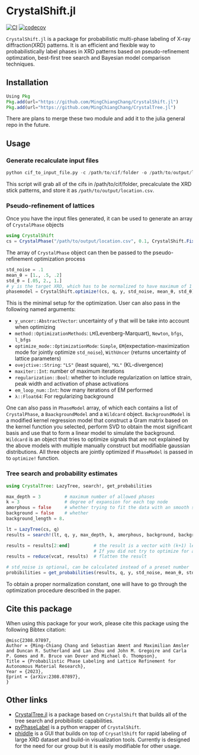 # CrystalShift.jl
[![CI](https://github.com/MingChiangChang/CrystalShift.jl/actions/workflows/CI.yml/badge.svg)](https://github.com/MingChiangChang/CrystalShift.jl/actions/workflows/CI.yml)
[![codecov](https://codecov.io/gh/MingChiangChang/CrystalShift.jl/branch/main/graph/badge.svg?token=3A8XI43H0C)](https://codecov.io/gh/MingChiangChang/CrystalShift.jl)

`CrystalShift.jl` is a package for probabilistic multi-phase labeling of X-ray diffraction(XRD) patterns. It is an efficient and flexible way to probabilistically label phases in XRD patterns based on pseudo-refinement optimzation, best-first tree search and Bayesian model comparison techniques.

## Installation
```julia
Using Pkg
Pkg.add(url="https://github.com/MingChiangChang/CrystalShift.jl")
Pkg.add(url="https://github.com/MingChiangChang/CrystalTree.jl")
```
There are plans to merge these two module and add it to the julia general repo in the future.

## Usage
### Generate recalculate input files
```julia
python cif_to_input_file.py -c /path/to/cif/folder -o /path/to/output/location -qmin 10.0 -qmax 80.0 -w 1.5406
```
This script will grab all of the cifs in /path/to/cif/folder, precalculate the XRD stick patterns, and store it as `/path/to/output/location.csv`. 

### Pseudo-refinement of lattices
Once you have the input files generated, it can be used to generate an array of `CrystalPhase` objects
```julia
using CrystalShift
cs = CrystalPhase("/path/to/output/location.csv", 0.1, CrystalShift.FixedPseudoVoigt(0.5))
```
The array of `CrystalPhase` object can then be passed to the pseudo-refinement optimization process
```julia
std_noise = .1
mean_θ = [1., .5, .2]
std_θ = [.05, 2., 1.]
# y is the target XRD, which has to be normalized to have maximum of 1
phasemodel = CrystalShift.optimize!(cs, q, y, std_noise, mean_θ, std_θ) 
```
This is the minimal setup for the optimization. User can also pass in the following named arguments:
* `y_uncer::AbstractVector`: uncertainty of y that will be take into account when optimizing
* `method::OptimizationMethods`: `LM`(Levenberg-Marquart), `Newton`, `bfgs`, `l_bfgs`
* `optimize_mode::OptimizationMode`: `Simple`, `EM`(expectation-maximization mode for jointly optimize `std_noise`), `WithUncer` (returns uncertainty of lattice parameters)
* `ovejctive::String`: `"LS"` (least square), `"KL"` (KL-divergence)
* `maxiter::Int`: number of maximum iterations
* `regularization::Bool`: whether to include regularization on lattice strain, peak width and activation of phase activations
* `em_loop_num::Int`: how many iterations of EM performed
* `λ::Float64`: For regularizing background

One can also pass in `PhaseModel` array, of which each contains a list of `CrystalPhase`, a `BaackgroundModel` and a `Wildcard` object.
`BackgroundModel` is a modified kernel regression model that construct a Gram matrix based on the kernel function you selected, perform SVD to obtain the most significant basis and use that to form a linear model to simulate the background.
`Wildcard` is an object that tries to optimize signals that are not explained by the above models with multiple manually construct but modifiable gaussian distributions.
All three objects are jointly optimized if `PhaseModel` is passed in to `optimize!` function.

### Tree search and probability estimates
```julia
using CrystalTree: LazyTree, search!, get_probabilities

max_depth = 3         # maximum number of allowed phases
k = 3                 # degree of expansion for each top node
amorphous = false     # whether trying to fit the data with an smooth signal
background = false    # whether
background_length = 8.

lt = LazyTree(cs, q)
results = search!(lt, q, y, max_depth, k, amorphous, background, background_length)

results = results[2:end]         # the result is a vector with (k+1) length, one for each level.
                                 # If you did not try to optimize for amorphous phase, you will have to exclude the root node.
results = reduce(vcat, results)  # flatten the result

# std_noise is optional, can be calculated instead of a preset number
probibilities = get_probabilities(results, q, y, std_noise, mean_θ, std_θ, renormalize=true, normalization_constant=2.5)
```
To obtain a proper normalization constant, one will have to go through the optimization procedure described in the paper.

## Cite this package
When using this package for your work, please cite this package using the following Bibtex citation:
```
@misc{2308.07897,
Author = {Ming-Chiang Chang and Sebastian Ament and Maximilian Amsler and Duncan R. Sutherland and Lan Zhou and John M. Gregoire and Carla P. Gomes and R. Bruce van Dover and Michael O. Thompson},
Title = {Probabilistic Phase Labeling and Lattice Refinement for Autonomous Material Research},
Year = {2023},
Eprint = {arXiv:2308.07897},
}
```

## Other links
* [CrystalTree.jl](https://github.com/MingChiangChang/crystaltree.jl) is a package based on `CrystalShift` that builds all of the tree search and probibilistic capabilities.
* [pyPhaseLabel](https://github.com/MingChiangChang/pyPhaseLabel) is a python wrapper of `CrystalShift`.
* [phiddle](https://github.com/MingChiangChang/phiddle) is a GUI that builds on top of `CrysatlShift` for rapid labeling of large XRD dataset and build-in visualization tools.
Currently is designed for the need for our group but it is easily modifiable for other usage.
